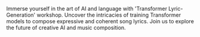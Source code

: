 Immerse yourself in the art of AI and language with 'Transformer Lyric-Generation' workshop. Uncover the intricacies of training Transformer models to compose expressive and coherent song lyrics. Join us to explore the future of creative AI and music composition.